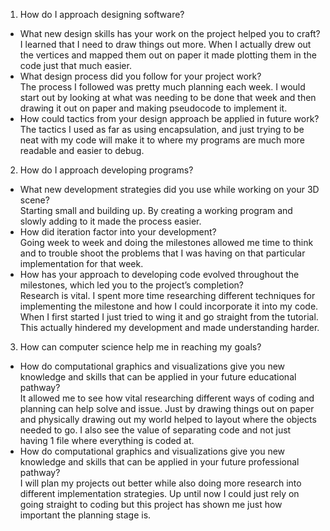 1.	How do I approach designing software?
*	What new design skills has your work on the project helped you to craft? <br>
I learned that I need to draw things out more. When I actually drew out the vertices and mapped them out on paper it made plotting them in the code just that much easier.
*	What design process did you follow for your project work? <br>
The process I followed was pretty much planning each week. I would start out by looking at what was needing to be done that week and then drawing it out on paper and making pseudocode to implement it. 
*	How could tactics from your design approach be applied in future work? <br>
The tactics I used as far as using encapsulation, and just trying to be neat with my code will make it to where my programs are much more readable and easier to debug. 
2.	How do I approach developing programs?
*	What new development strategies did you use while working on your 3D scene? <br>
Starting small and building up. By creating a working program and slowly adding to it made the process easier. 
*	How did iteration factor into your development? <br>
Going week to week and doing the milestones allowed me time to think and to trouble shoot the problems that I was having on that particular implementation for that week.
*	How has your approach to developing code evolved throughout the milestones, which led you to the project’s completion? <br>
Research is vital. I spent more time researching different techniques for implementing the milestone and how I could incorporate it into my code. When I first started I just tried to wing it and go straight from the tutorial. This actually hindered my development and made understanding harder. 
3.	How can computer science help me in reaching my goals? <br>
*	How do computational graphics and visualizations give you new knowledge and skills that can be applied in your future educational pathway? <br>
It allowed me to see how vital researching different ways of coding and planning can help solve and issue. Just by drawing things out on paper and physically drawing out my world helped to layout where the objects needed to go. I also see the value of separating code and not just having 1 file where everything is coded at.
*	How do computational graphics and visualizations give you new knowledge and skills that can be applied in your future professional pathway? <br>
I will plan my projects out better while also doing more research into different implementation strategies. Up until now I could just rely on going straight to coding but this project has shown me just how important the planning stage is. 


